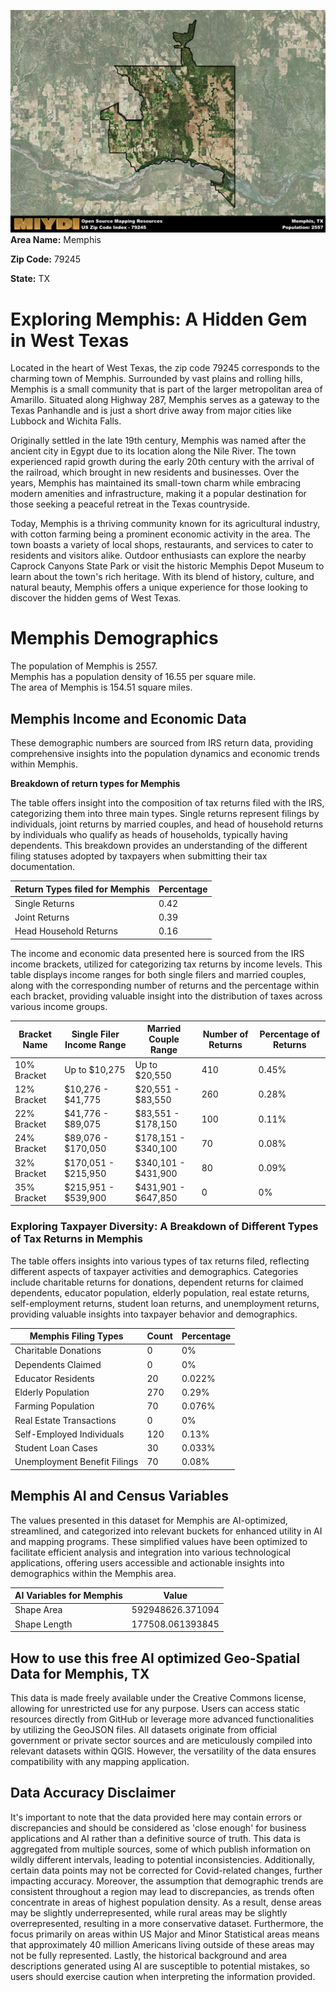 ![Image Alt Text](../_images/79245.png)
**Area Name:** Memphis

**Zip Code:** 79245

**State:** TX


# Exploring Memphis: A Hidden Gem in West Texas

Located in the heart of West Texas, the zip code 79245 corresponds to the charming town of Memphis. Surrounded by vast plains and rolling hills, Memphis is a small community that is part of the larger metropolitan area of Amarillo. Situated along Highway 287, Memphis serves as a gateway to the Texas Panhandle and is just a short drive away from major cities like Lubbock and Wichita Falls.

Originally settled in the late 19th century, Memphis was named after the ancient city in Egypt due to its location along the Nile River. The town experienced rapid growth during the early 20th century with the arrival of the railroad, which brought in new residents and businesses. Over the years, Memphis has maintained its small-town charm while embracing modern amenities and infrastructure, making it a popular destination for those seeking a peaceful retreat in the Texas countryside.

Today, Memphis is a thriving community known for its agricultural industry, with cotton farming being a prominent economic activity in the area. The town boasts a variety of local shops, restaurants, and services to cater to residents and visitors alike. Outdoor enthusiasts can explore the nearby Caprock Canyons State Park or visit the historic Memphis Depot Museum to learn about the town's rich heritage. With its blend of history, culture, and natural beauty, Memphis offers a unique experience for those looking to discover the hidden gems of West Texas.

# Memphis Demographics

The population of Memphis is 2557.  
Memphis has a population density of 16.55 per square mile.  
The area of Memphis is 154.51 square miles.  

## Memphis Income and Economic Data

These demographic numbers are sourced from IRS return data, providing comprehensive insights into the population dynamics and economic trends within Memphis.

**Breakdown of return types for Memphis**

The table offers insight into the composition of tax returns filed with the IRS, categorizing them into three main types. Single returns represent filings by individuals, joint returns by married couples, and head of household returns by individuals who qualify as heads of households, typically having dependents. This breakdown provides an understanding of the different filing statuses adopted by taxpayers when submitting their tax documentation.

| Return Types filed for Memphis                              | Percentage          |
|----------------------------------------------------------|---------------------|
| Single Returns                                            | 0.42 |
| Joint Returns                                             | 0.39 |
| Head Household Returns                                    | 0.16 |

The income and economic data presented here is sourced from the IRS income brackets, utilized for categorizing tax returns by income levels. This table displays income ranges for both single filers and married couples, along with the corresponding number of returns and the percentage within each bracket, providing valuable insight into the distribution of taxes across various income groups.

| Bracket Name       | Single Filer Income Range | Married Couple Range | Number of Returns | Percentage of Returns |
|--------------------|----------------------------|----------------------|-------------------|-----------------------|
| 10% Bracket        | Up to $10,275              | Up to $20,550        | 410 | 0.45% |
| 12% Bracket        | $10,276 - $41,775          | $20,551 - $83,550    | 260 | 0.28% |
| 22% Bracket        | $41,776 - $89,075          | $83,551 - $178,150   | 100 | 0.11% |
| 24% Bracket        | $89,076 - $170,050         | $178,151 - $340,100  | 70 | 0.08% |
| 32% Bracket        | $170,051 - $215,950        | $340,101 - $431,900  | 80 | 0.09% |
| 35% Bracket        | $215,951 - $539,900        | $431,901 - $647,850  | 0 | 0% |

### Exploring Taxpayer Diversity: A Breakdown of Different Types of Tax Returns in Memphis

The table offers insights into various types of tax returns filed, reflecting different aspects of taxpayer activities and demographics. Categories include charitable returns for donations, dependent returns for claimed dependents, educator population, elderly population, real estate returns, self-employment returns, student loan returns, and unemployment returns, providing valuable insights into taxpayer behavior and demographics.

| Memphis Filing Types                    | Count | Percentage |
|--------------------------------------|-------|------------|
| Charitable Donations                 | 0 | 0% |
| Dependents Claimed                   | 0 | 0% |
| Educator Residents                   | 20 | 0.022% |
| Elderly Population                   | 270 | 0.29% |
| Farming Population                   | 70 | 0.076% |
| Real Estate Transactions             | 0 | 0% |
| Self-Employed Individuals            | 120 | 0.13% |
| Student Loan Cases                   | 30 | 0.033% |
| Unemployment Benefit Filings         | 70 | 0.08% |

## Memphis AI and Census Variables

The values presented in this dataset for Memphis are AI-optimized, streamlined, and categorized into relevant buckets for enhanced utility in AI and mapping programs. These simplified values have been optimized to facilitate efficient analysis and integration into various technological applications, offering users accessible and actionable insights into demographics within the Memphis area.

| AI Variables for Memphis | Value |
|-------------|-------|
| Shape Area | 592948626.371094 |
| Shape Length | 177508.061393845 |

## How to use this free AI optimized Geo-Spatial Data for Memphis, TX

This data is made freely available under the Creative Commons license, allowing for unrestricted use for any purpose. Users can access static resources directly from GitHub or leverage more advanced functionalities by utilizing the GeoJSON files. All datasets originate from official government or private sector sources and are meticulously compiled into relevant datasets within QGIS. However, the versatility of the data ensures compatibility with any mapping application.

## Data Accuracy Disclaimer
It's important to note that the data provided here may contain errors or discrepancies and should be considered as 'close enough' for business applications and AI rather than a definitive source of truth. This data is aggregated from multiple sources, some of which publish information on wildly different intervals, leading to potential inconsistencies. Additionally, certain data points may not be corrected for Covid-related changes, further impacting accuracy. Moreover, the assumption that demographic trends are consistent throughout a region may lead to discrepancies, as trends often concentrate in areas of highest population density. As a result, dense areas may be slightly underrepresented, while rural areas may be slightly overrepresented, resulting in a more conservative dataset. Furthermore, the focus primarily on areas within US Major and Minor Statistical areas means that approximately 40 million Americans living outside of these areas may not be fully represented. Lastly, the historical background and area descriptions generated using AI are susceptible to potential mistakes, so users should exercise caution when interpreting the information provided.
